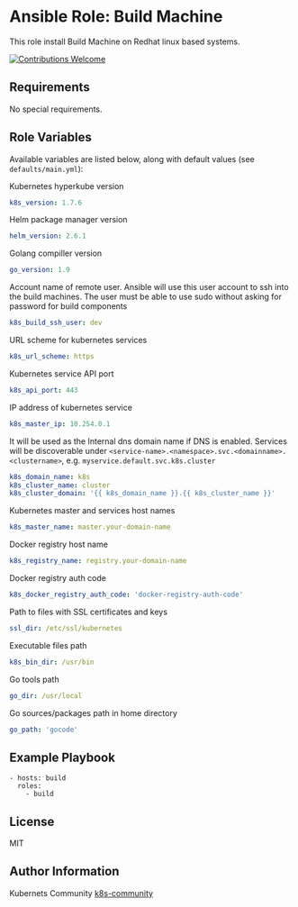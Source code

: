 Ansible Role: Build Machine
===========================

This role install Build Machine on Redhat linux based systems.

[![Contributions Welcome](https://img.shields.io/badge/contributions-welcome-brightgreen.svg?style=flat)](https://github.com/k8s-community/cluster-deploy/issues)

Requirements
------------

No special requirements.


Role Variables
--------------

Available variables are listed below, along with default values (see `defaults/main.yml`):


Kubernetes hyperkube version
```yaml
k8s_version: 1.7.6
```

Helm package manager version
```yaml
helm_version: 2.6.1
```

Golang compiller version
```yaml
go_version: 1.9
```

Account name of remote user. Ansible will use this user account to ssh into
the build machines. The user must be able to use sudo without asking
for password for build components
```yaml
k8s_build_ssh_user: dev
```

URL scheme for kubernetes services
```yaml
k8s_url_scheme: https
```

Kubernetes service API port
```yaml
k8s_api_port: 443
```

IP address of kubernetes service
```yaml
k8s_master_ip: 10.254.0.1
```

It will be used as the Internal dns domain name if DNS is enabled.
Services will be discoverable under
`<service-name>.<namespace>.svc.<domainname>.<clustername>`, e.g.
`myservice.default.svc.k8s.cluster`
```yaml
k8s_domain_name: k8s
k8s_cluster_name: cluster
k8s_cluster_domain: '{{ k8s_domain_name }}.{{ k8s_cluster_name }}'
```

Kubernetes master and services host names
```yaml
k8s_master_name: master.your-domain-name
```

Docker registry host name
```yaml
k8s_registry_name: registry.your-domain-name
```

Docker registry auth code
```yaml
k8s_docker_registry_auth_code: 'docker-registry-auth-code'
```

Path to files with SSL certificates and keys
```yaml
ssl_dir: /etc/ssl/kubernetes
```

Executable files path
```yaml
k8s_bin_dir: /usr/bin
```

Go tools path
```yaml
go_dir: /usr/local
```

Go sources/packages path in home directory
```yaml
go_path: 'gocode'
```


Example Playbook
----------------

	- hosts: build
	  roles:
	    - build

License
-------

MIT

Author Information
------------------

Kubernets Community [k8s-community](https://github.com/k8s-community)
